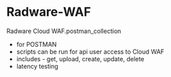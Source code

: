 # Radware-WAF

Radware Cloud WAF.postman_collection
- for POSTMAN
- scripts can be run for api user access to Cloud WAF
- includes - get, upload, create, update, delete 
- latency testing
